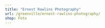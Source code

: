 ```yaml
---
title: "Ernest Rawlins Photography"
url: /greenville/ernest-rawlins-photography/
shop: Foto
---
```

